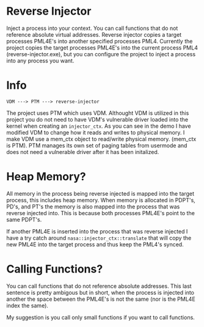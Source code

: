 # Reverse Injector

Inject a process into your context. You can call functions that do not reference absolute virtual addresses. Reverse injector copies a target processes PML4E's into another specified 
processes PML4. Currently the project copies the target processes PML4E's into the current process PML4 (reverse-injector.exe), but you can configure the project to inject a process into any process
you want.

# Info

```
VDM ---> PTM ---> reverse-injector
```

The project uses PTM which uses VDM. Althought VDM is utilized in this project you do not need to have VDM's vulnerable driver loaded into the kernel when creating an `injector_ctx`. 
As you can see in the demo I have modified VDM to change how it reads and writes to physical memory. I make VDM use a mem_ctx object to read/write physical memory. (mem_ctx is PTM). 
PTM manages its own set of paging tables from usermode and does not need a vulnerable driver after it has been initalized. 

# Heap Memory?

All memory in the process being reverse injected is mapped into the target process, this includes heap memory. When memory is allocated in PDPT's, PD's, and PT's the memory is also
mapped into the process that was reverse injected into. This is because both processes PML4E's point to the same PDPT's. 

If another PML4E is inserted into the process that was reverse injected I have a try catch around `nasa::injector_ctx::translate` that will copy the new PML4E into the target process
and thus keep the PML4's synced.

# Calling Functions?

You can call functions that do not reference absolute addresses. This last sentence is pretty ambigous but in short, when the process is injected into another the space between the PML4E's
is not the same (nor is the PML4E index the same).

My suggestion is you call only small functions if you want to call functions. 